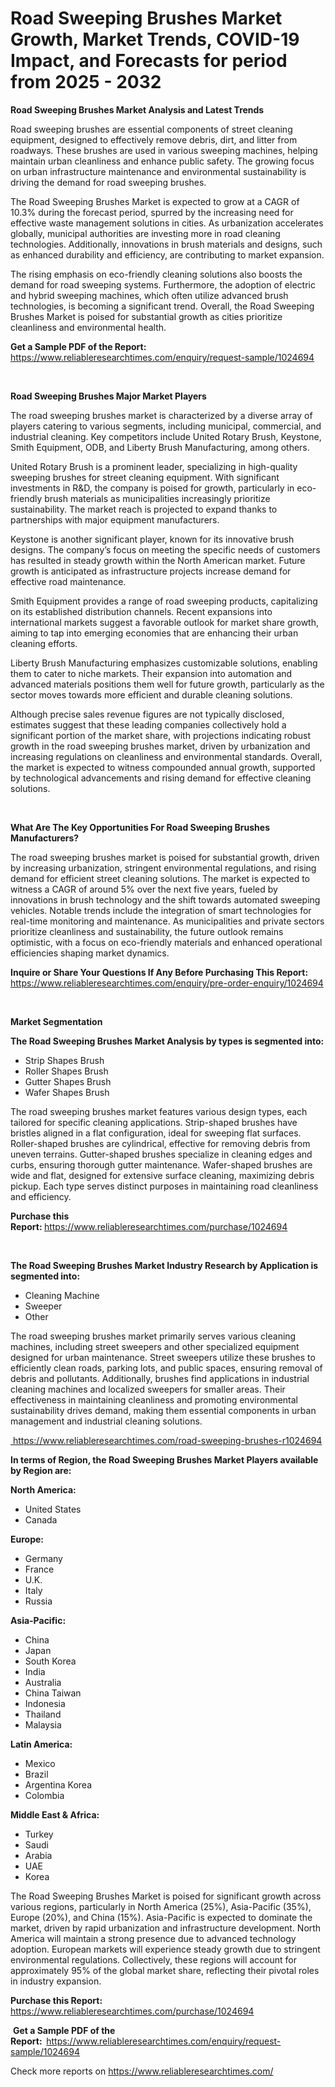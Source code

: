 <p><h1>Road Sweeping Brushes Market Growth, Market Trends, COVID-19 Impact, and Forecasts for period from 2025 - 2032</h1></p><p><strong>Road Sweeping Brushes Market Analysis and Latest Trends</strong></p>
<p><p>Road sweeping brushes are essential components of street cleaning equipment, designed to effectively remove debris, dirt, and litter from roadways. These brushes are used in various sweeping machines, helping maintain urban cleanliness and enhance public safety. The growing focus on urban infrastructure maintenance and environmental sustainability is driving the demand for road sweeping brushes.</p><p>The Road Sweeping Brushes Market is expected to grow at a CAGR of 10.3% during the forecast period, spurred by the increasing need for effective waste management solutions in cities. As urbanization accelerates globally, municipal authorities are investing more in road cleaning technologies. Additionally, innovations in brush materials and designs, such as enhanced durability and efficiency, are contributing to market expansion. </p><p>The rising emphasis on eco-friendly cleaning solutions also boosts the demand for road sweeping systems. Furthermore, the adoption of electric and hybrid sweeping machines, which often utilize advanced brush technologies, is becoming a significant trend. Overall, the Road Sweeping Brushes Market is poised for substantial growth as cities prioritize cleanliness and environmental health.</p></p>
<p><strong>Get a Sample PDF of the Report:&nbsp;</strong> <a href="https://www.reliableresearchtimes.com/enquiry/request-sample/1024694?utm_campaign=2643&utm_medium=2&utm_source=Github&utm_content=ia&utm_term=06032025&utm_id=road-sweeping-brushes">https://www.reliableresearchtimes.com/enquiry/request-sample/1024694</a></p>
<p>&nbsp;</p>
<p><strong>Road Sweeping Brushes Major Market Players</strong></p>
<p><p>The road sweeping brushes market is characterized by a diverse array of players catering to various segments, including municipal, commercial, and industrial cleaning. Key competitors include United Rotary Brush, Keystone, Smith Equipment, ODB, and Liberty Brush Manufacturing, among others.</p><p>United Rotary Brush is a prominent leader, specializing in high-quality sweeping brushes for street cleaning equipment. With significant investments in R&D, the company is poised for growth, particularly in eco-friendly brush materials as municipalities increasingly prioritize sustainability. The market reach is projected to expand thanks to partnerships with major equipment manufacturers.</p><p>Keystone is another significant player, known for its innovative brush designs. The company’s focus on meeting the specific needs of customers has resulted in steady growth within the North American market. Future growth is anticipated as infrastructure projects increase demand for effective road maintenance.</p><p>Smith Equipment provides a range of road sweeping products, capitalizing on its established distribution channels. Recent expansions into international markets suggest a favorable outlook for market share growth, aiming to tap into emerging economies that are enhancing their urban cleaning efforts.</p><p>Liberty Brush Manufacturing emphasizes customizable solutions, enabling them to cater to niche markets. Their expansion into automation and advanced materials positions them well for future growth, particularly as the sector moves towards more efficient and durable cleaning solutions.</p><p>Although precise sales revenue figures are not typically disclosed, estimates suggest that these leading companies collectively hold a significant portion of the market share, with projections indicating robust growth in the road sweeping brushes market, driven by urbanization and increasing regulations on cleanliness and environmental standards. Overall, the market is expected to witness compounded annual growth, supported by technological advancements and rising demand for effective cleaning solutions.</p></p>
<p>&nbsp;</p>
<p><strong>What Are The Key Opportunities For Road Sweeping Brushes Manufacturers?</strong></p>
<p><p>The road sweeping brushes market is poised for substantial growth, driven by increasing urbanization, stringent environmental regulations, and rising demand for efficient street cleaning solutions. The market is expected to witness a CAGR of around 5% over the next five years, fueled by innovations in brush technology and the shift towards automated sweeping vehicles. Notable trends include the integration of smart technologies for real-time monitoring and maintenance. As municipalities and private sectors prioritize cleanliness and sustainability, the future outlook remains optimistic, with a focus on eco-friendly materials and enhanced operational efficiencies shaping market dynamics.</p></p>
<p><strong>Inquire or Share Your Questions If Any Before Purchasing This Report:</strong> <a href="https://www.reliableresearchtimes.com/enquiry/pre-order-enquiry/1024694?utm_campaign=2643&utm_medium=2&utm_source=Github&utm_content=ia&utm_term=06032025&utm_id=road-sweeping-brushes">https://www.reliableresearchtimes.com/enquiry/pre-order-enquiry/1024694</a></p>
<p>&nbsp;</p>
<p><strong>Market Segmentation</strong></p>
<p><strong>The Road Sweeping Brushes Market Analysis by types is segmented into:</strong></p>
<p><ul><li>Strip Shapes Brush</li><li>Roller Shapes Brush</li><li>Gutter Shapes Brush</li><li>Wafer Shapes Brush</li></ul></p>
<p><p>The road sweeping brushes market features various design types, each tailored for specific cleaning applications. Strip-shaped brushes have bristles aligned in a flat configuration, ideal for sweeping flat surfaces. Roller-shaped brushes are cylindrical, effective for removing debris from uneven terrains. Gutter-shaped brushes specialize in cleaning edges and curbs, ensuring thorough gutter maintenance. Wafer-shaped brushes are wide and flat, designed for extensive surface cleaning, maximizing debris pickup. Each type serves distinct purposes in maintaining road cleanliness and efficiency.</p></p>
<p><strong>Purchase this Report:&nbsp;</strong><a href="https://www.reliableresearchtimes.com/purchase/1024694?utm_campaign=2643&utm_medium=2&utm_source=Github&utm_content=ia&utm_term=06032025&utm_id=road-sweeping-brushes">https://www.reliableresearchtimes.com/purchase/1024694</a></p>
<p>&nbsp;</p>
<p><strong>The Road Sweeping Brushes Market Industry Research by Application is segmented into:</strong></p>
<p><ul><li>Cleaning Machine</li><li>Sweeper</li><li>Other</li></ul></p>
<p><p>The road sweeping brushes market primarily serves various cleaning machines, including street sweepers and other specialized equipment designed for urban maintenance. Street sweepers utilize these brushes to efficiently clean roads, parking lots, and public spaces, ensuring removal of debris and pollutants. Additionally, brushes find applications in industrial cleaning machines and localized sweepers for smaller areas. Their effectiveness in maintaining cleanliness and promoting environmental sustainability drives demand, making them essential components in urban management and industrial cleaning solutions.</p></p>
<p><a href="https://www.reliableresearchtimes.com/road-sweeping-brushes-r1024694?utm_campaign=2643&utm_medium=2&utm_source=Github&utm_content=ia&utm_term=06032025&utm_id=road-sweeping-brushes">&nbsp;https://www.reliableresearchtimes.com/road-sweeping-brushes-r1024694</a></p>
<p><strong>In terms of Region, the Road Sweeping Brushes Market Players available by Region are:</strong></p>
<p>
    <p> <strong> North America: </strong>
        <ul>
            <li>United States</li>
            <li>Canada</li>
        </ul>
        </p> 
    <p> <strong> Europe: </strong>
        <ul>
            <li>Germany</li>
            <li>France</li>
            <li>U.K.</li>
            <li>Italy</li>
            <li>Russia</li>
        </ul>
        </p> 
    <p> <strong> Asia-Pacific: </strong>
        <ul>
            <li>China</li>
            <li>Japan</li>
            <li>South Korea</li>
            <li>India</li>
            <li>Australia</li>
            <li>China Taiwan</li>
            <li>Indonesia</li>
            <li>Thailand</li>
            <li>Malaysia</li>
        </ul>
        </p> 
    <p> <strong> Latin America: </strong>
        <ul>
            <li>Mexico</li>
            <li>Brazil</li>
            <li>Argentina Korea</li>
            <li>Colombia</li>
        </ul>
        </p> 
    <p> <strong> Middle East & Africa: </strong>
        <ul>
            <li>Turkey</li>
            <li>Saudi</li>
            <li>Arabia</li>
            <li>UAE</li>
            <li>Korea</li>
        </ul>
    </p>
    </p>
<p><p>The Road Sweeping Brushes Market is poised for significant growth across various regions, particularly in North America (25%), Asia-Pacific (35%), Europe (20%), and China (15%). Asia-Pacific is expected to dominate the market, driven by rapid urbanization and infrastructure development. North America will maintain a strong presence due to advanced technology adoption. European markets will experience steady growth due to stringent environmental regulations. Collectively, these regions will account for approximately 95% of the global market share, reflecting their pivotal roles in industry expansion.</p></p>
<p><strong>Purchase this Report: </strong><a href="https://www.reliableresearchtimes.com/purchase/1024694?utm_campaign=2643&utm_medium=2&utm_source=Github&utm_content=ia&utm_term=06032025&utm_id=road-sweeping-brushes">https://www.reliableresearchtimes.com/purchase/1024694</a></p>
<p>&nbsp;<strong>Get a Sample PDF of the Report:&nbsp;&nbsp;</strong><a href="https://www.reliableresearchtimes.com/enquiry/request-sample/1024694?utm_campaign=2643&utm_medium=2&utm_source=Github&utm_content=ia&utm_term=06032025&utm_id=road-sweeping-brushes">https://www.reliableresearchtimes.com/enquiry/request-sample/1024694</a></p>
<p><strong></strong></p>
<p>Check more reports on <a href="https://www.reliableresearchtimes.com/?utm_campaign=2643&utm_medium=2&utm_source=Github&utm_content=ia&utm_term=06032025&utm_id=road-sweeping-brushes">https://www.reliableresearchtimes.com/</a></p>